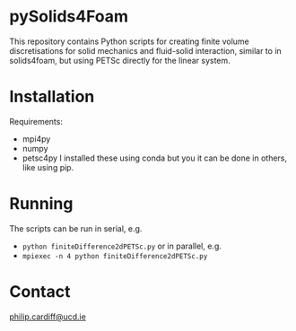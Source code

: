 # pySolids4Foam
This repository contains Python scripts for creating finite volume discretisations for solid mechanics and fluid-solid interaction, similar to in solids4foam, but using PETSc directly for the linear system.

# Installation
Requirements:
- mpi4py
- numpy
- petsc4py
I installed these using conda but you it can be done in others, like using pip.

# Running
The scripts can be run in serial, e.g.
- `python finiteDifference2dPETSc.py`
or in parallel, e.g.
- `mpiexec -n 4 python finiteDifference2dPETSc.py`

# Contact
philip.cardiff@ucd.ie